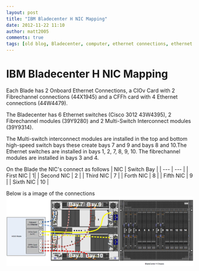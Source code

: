 ```yaml
---
layout: post
title: "IBM Bladecenter H NIC Mapping"
date: 2012-11-22 11:10
author: matt2005
comments: true
tags: [old blog, Bladecenter, computer, ethernet connections, ethernet switches, H series, HS22, IBM, ibm bladecenter, IBM Bladecenter, software, technology, VMware]
---
```

# IBM Bladecenter H NIC Mapping

Each Blade has 2 Onboard Ethernet Connections, a CIOv Card with 2 Fibrechannel connections (44X1945) and a CFFh card with 4 Ethernet connections (44W4479).

The Bladecenter has 6 Ethernet switches (Cisco 3012 43W4395), 2 Fibrechannel modules (39Y9280) and 2 Multi-Switch Interconnect modules (39Y9314).

The Multi-switch interconnect modules are installed in the top and bottom high-speed switch bays these create bays 7 and 9 and bays 8 and 10.The Ethernet switches are installed in bays 1, 2, 7, 8, 9, 10. The fibrechannel modules are installed in bays 3 and 4.

On the Blade the NIC's connect as follows
| NIC | Switch Bay |
| --- | --- |
| First NIC | 1|
| Second NIC | 2 |
| Third NIC | 7 |
| Forth NIC | 8 |
| Fifth NIC | 9 |
| Sixth NIC | 10 |

Below is a image of the connections
![NIC Mapping][1]

[1]: /img/2012/11/ibm_bladecenter_nicmapping1.jpg "Screenshot 1"
